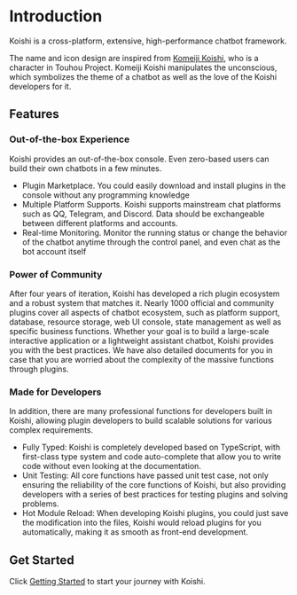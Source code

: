 # Introduction

Koishi is a cross-platform, extensive, high-performance chatbot framework.

The name and icon design are inspired from [Komeiji Koishi](https://en.touhouwiki.net/wiki/Koishi_Komeiji), who is a character in Touhou Project. Komeiji Koishi manipulates the unconscious, which symbolizes the theme of a chatbot as well as the love of the Koishi developers for it.

## Features

### Out-of-the-box Experience

Koishi provides an out-of-the-box console. Even zero-based users can build their own chatbots in a few minutes.

- Plugin Marketplace. You could easily download and install plugins in the console without any programming knowledge
- Multiple Platform Supports. Koishi supports mainstream chat platforms such as QQ, Telegram, and Discord. Data should be exchangeable between different platforms and accounts.
- Real-time Monitoring. Monitor the running status or change the behavior of the chatbot anytime through the control panel, and even chat as the bot account itself

### Power of Community

After four years of iteration, Koishi has developed a rich plugin ecosystem and a robust system that matches it. Nearly 1000 official and community plugins cover all aspects of chatbot ecosystem, such as platform support, database, resource storage, web UI console, state management as well as specific business functions. Whether your goal is to build a large-scale interactive application or a lightweight assistant chatbot, Koishi provides you with the best practices. We have also detailed documents for you in case that you are worried about the complexity of the massive functions through plugins.

### Made for Developers

In addition, there are many professional functions for developers built in Koishi, allowing plugin developers to build scalable solutions for various complex requirements.

- Fully Typed: Koishi is completely developed based on TypeScript, with first-class type system and code auto-complete that allow you to write code without even looking at the documentation.
- Unit Testing: All core functions have passed unit test case, not only ensuring the reliability of the core functions of Koishi, but also providing developers with a series of best practices for testing plugins and solving problems.
- Hot Module Reload: When developing Koishi plugins, you could just save the modification into the files, Koishi would reload plugins for you automatically, making it as smooth as front-end development.

## Get Started

Click [Getting Started](./starter/) to start your journey with Koishi.
